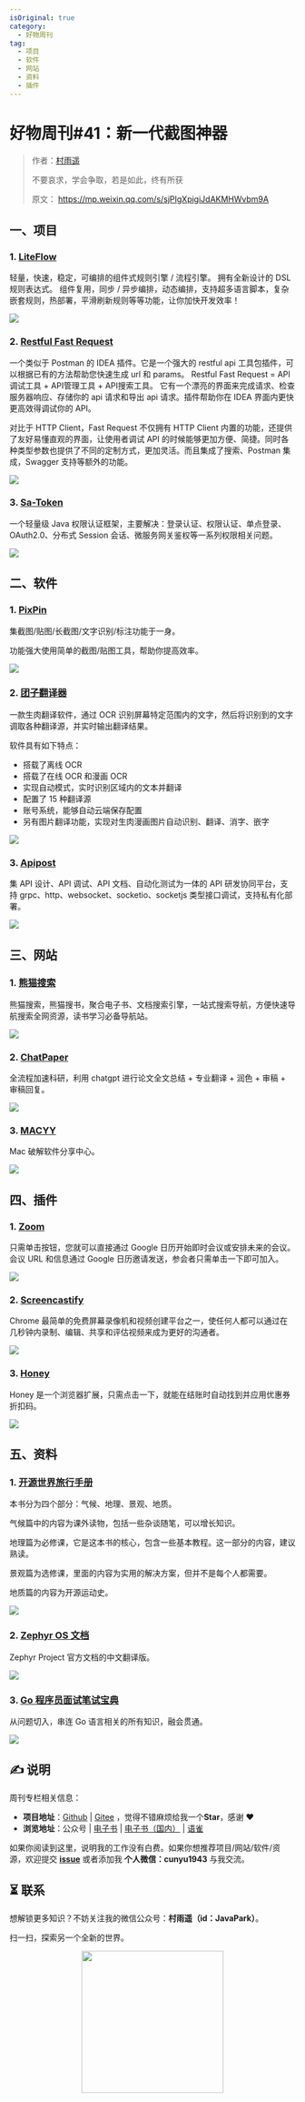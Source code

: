 ```yaml
---
isOriginal: true
category:
  - 好物周刊
tag:
  - 项目
  - 软件
  - 网站
  - 资料
  - 插件
---
```


# 好物周刊#41：新一代截图神器

> 作者：[村雨遥](https://github.com/cunyu1943)
> 
> 不要哀求，学会争取，若是如此，终有所获
> 
> 原文：
https://mp.weixin.qq.com/s/sjPIgXpigiJdAKMHWvbm9A



## 一、项目

### 1. [LiteFlow](https://gitee.com/dromara/liteFlow)

轻量，快速，稳定，可编排的组件式规则引擎 / 流程引擎。 拥有全新设计的 DSL 规则表达式。 组件复用，同步 / 异步编排，动态编排，支持超多语言脚本，复杂嵌套规则，热部署，平滑刷新规则等等功能，让你加快开发效率！

![](assets/0120-0126/1705129496377.webp)

### 2. [Restful Fast Request](https://github.com/dromara/fast-request)

一个类似于 Postman 的 IDEA 插件。它是一个强大的 restful api 工具包插件，可以根据已有的方法帮助您快速生成 url 和 params。 Restful Fast Request = API调试工具 + API管理工具 + API搜索工具。 它有一个漂亮的界面来完成请求、检查服务器响应、存储你的 api 请求和导出 api 请求。插件帮助你在 IDEA 界面内更快更高效得调试你的 API。

对比于 HTTP Client，Fast Request 不仅拥有 HTTP Client 内置的功能，还提供了友好易懂直观的界面，让使用者调试 API 的时候能够更加方便、简捷。同时各种类型参数也提供了不同的定制方式，更加灵活。而且集成了搜索、Postman 集成，Swagger 支持等额外的功能。

![](assets/0120-0126/1705129660484.webp)

### 3. [Sa-Token](https://github.com/dromara/sa-token)

一个轻量级 Java 权限认证框架，主要解决：登录认证、权限认证、单点登录、OAuth2.0、分布式 Session 会话、微服务网关鉴权等一系列权限相关问题。

![](assets/0120-0126/1705129937999.webp)

## 二、软件

### 1. [PixPin](https://pixpinapp.com/)

集截图/贴图/长截图/文字识别/标注功能于一身。

功能强大使用简单的截图/贴图工具，帮助你提高效率。

![](assets/0120-0126/1704709171041.webp)

### 2. [团子翻译器](https://github.com/PantsuDango/Dango-Translator)

一款生肉翻译软件，通过 OCR 识别屏幕特定范围内的文字，然后将识别到的文字调取各种翻译源，并实时输出翻译结果。

软件具有如下特点：

- 搭载了离线 OCR
- 搭载了在线 OCR 和漫画 OCR
- 实现自动模式，实时识别区域内的文本并翻译
- 配置了 15 种翻译源
- 账号系统，能够自动云端保存配置
- 另有图片翻译功能，实现对生肉漫画图片自动识别、翻译、消字、嵌字

![](assets/0120-0126/1704709214595.webp)

### 3. [Apipost](https://www.apipost.cn/)

集 API 设计、API 调试、API 文档、自动化测试为一体的 API 研发协同平台，支持 grpc、http、websocket、socketio、socketjs 类型接口调试，支持私有化部署。

![](assets/0120-0126/1704709242796.webp)

## 三、网站

### 1. [熊猫搜索](https://xmsoushu.com/)

熊猫搜索，熊猫搜书，聚合电子书、文档搜索引擎，一站式搜索导航，方便快速导航搜索全网资源，读书学习必备导航站。

![](assets/0120-0126/1704709277288.webp)

### 2. [ChatPaper](https://github.com/kaixindelele/ChatPaper)

全流程加速科研，利用 chatgpt 进行论文全文总结 + 专业翻译 + 润色 + 审稿 + 审稿回复。

![](assets/0120-0126/1704709381142.webp)

### 3. [MACYY](https://www.macyy.cn/)

Mac 破解软件分享中心。

![](assets/0120-0126/1704709441848.webp)

## 四、插件

### 1. [Zoom](https://chromewebstore.google.com/detail/zoom-chrome-extension/kgjfgplpablkjnlkjmjdecgdpfankdle)

只需单击按钮，您就可以直接通过 Google 日历开始即时会议或安排未来的会议。会议 URL 和信息通过 Google 日历邀请发送，参会者只需单击一下即可加入。

![](assets/0120-0126/1705132569378.webp)

### 2. [Screencastify](https://chromewebstore.google.com/detail/screencastify-screen-vide/mmeijimgabbpbgpdklnllpncmdofkcpn)

Chrome 最简单的免费屏幕录像机和视频创建平台之一，使任何人都可以通过在几秒钟内录制、编辑、共享和评估视频来成为更好的沟通者。

![](assets/0120-0126/1705132688421.webp)


### 3. [Honey](https://chromewebstore.google.com/detail/honey-automatic-coupons-r/bmnlcjabgnpnenekpadlanbbkooimhnj)

Honey 是一个浏览器扩展，只需点击一下，就能在结账时自动找到并应用优惠券折扣码。

![](assets/0120-0126/1705132774785.webp)

## 五、资料

### 1. [开源世界旅行手册](https://i.linuxtoy.org/docs/guide/index.html)

本书分为四个部分：气候、地理、景观、地质。

气候篇中的内容为课外读物，包括一些杂谈随笔，可以增长知识。

地理篇为必修课，它是这本书的核心，包含一些基本教程。这一部分的内容，建议熟读。

景观篇为选修课，里面的内容为实用的解决方案，但并不是每个人都需要。

地质篇的内容为开源运动史。

![](assets/0120-0126/image-20240108081450137.webp)

### 2. [Zephyr OS 文档](https://github.com/chunhuajiang/zephyr-doc)

Zephyr Project 官方文档的中文翻译版。

![](assets/0120-0126/1704708979286.webp)

### 3. [Go 程序员面试笔试宝典](https://github.com/golang-design/go-questions)

从问题切入，串连 Go 语言相关的所有知识，融会贯通。

![](assets/0120-0126/1704887357815.webp)

## ✍️ 说明

周刊专栏相关信息：

- **项目地址**：[Github](https://github.com/cunyu1943/JavaPark/) | [Gitee](https://gitee.com/cunyu1943/JavaPark/) ，觉得不错麻烦给我一个**Star**，感谢 ❤️
- **浏览地址**：公众号 | [电子书](https://cunyu1943.github.io/) | [电子书（国内）](https://cunyu1943.gitee.io/) | [语雀](https://yuque.com/cunyu1943)

如果你阅读到这里，说明我的工作没有白费。如果你想推荐项目/网站/软件/资源，欢迎提交 **[issue](https://github.com/cunyu1943/JavaPark/issues)** 或者添加我 **个人微信：cunyu1943** 与我交流。

## ⏳ 联系

想解锁更多知识？不妨关注我的微信公众号：**村雨遥（id：JavaPark）**。

扫一扫，探索另一个全新的世界。

<center>
<img src="/contact/contact.png" width="250">
</center>

